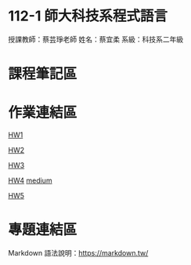# 112-1 師大科技系程式語言

授課教師：蔡芸琤老師
姓名：蔡宜柔
系級：科技系二年級

# 課程筆記區


# 作業連結區
[HW1](https://nbviewer.org/github/yerou16/yerou/blob/main/HW1.ipynb)

[HW2](https://github.com/yerou16/yerou/blob/main/HW2.ipynb)

[HW3](https://github.com/yerou16/yerou/blob/main/HW3.ipynb)

[HW4](https://github.com/yerou16/yerou/blob/main/HW4.ipynb)
[medium](https://medium.com/@cherrycai9218/2023-%E4%B8%96%E7%95%8C%E9%81%BA%E7%94%A2%E5%90%8D%E9%8C%84-%E5%88%97%E5%85%A5%E5%93%AA%E4%BA%9B%E8%87%AA%E7%84%B6%E6%99%AF%E8%A7%80%E8%88%87%E6%96%87%E5%8C%96-6d5210b339a0)

[HW5](https://github.com/yerou16/yerou/blob/main/HW5.ipynb)


# 專題連結區
Markdown 語法說明：https://markdown.tw/
